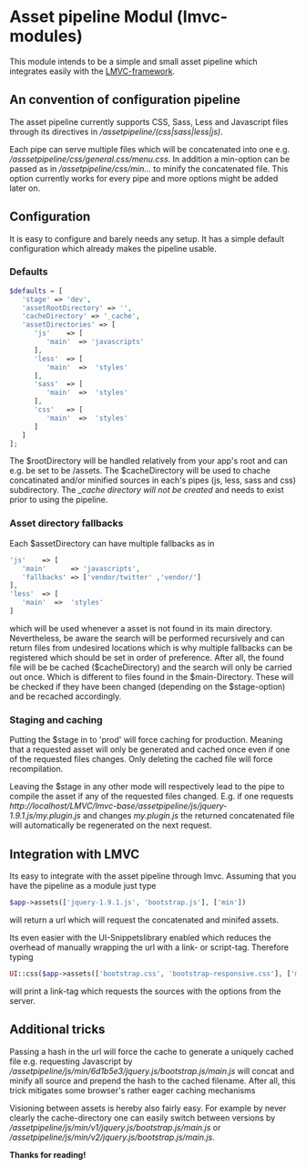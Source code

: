 # Asset pipeline Modul (lmvc-modules)

This module intends to be a simple and small asset pipeline which integrates easily with the [LMVC-framework](https://github.com/scandio/lmvc).

## An convention of configuration pipeline

The asset pipeline currently supports CSS, Sass, Less and Javascript files through its directives in */assetpipeline/(css|sass|less|js)*.

Each pipe can serve multiple files which will be concatenated into one e.g. */asssetpipeline/css/general.css/menu.css*. In addition a min-option can be passed as in */assetpipeline/css/min...* to minify the concatenated file. This option currently works for every pipe and more options might be added later on.

## Configuration

It is easy to configure and barely needs any setup. It has a simple default configuration which already makes the pipeline usable.

### Defaults

```php
$defaults = [
   'stage' => 'dev',
   'assetRootDirectory' => '',
   'cacheDirectory' => '_cache',
   'assetDirectories' => [
      'js'    => [
         'main'  => 'javascripts'
      ],
      'less'  => [
         'main'  =>  'styles'
      ],
      'sass'  => [
         'main'  =>  'styles'
      ],
      'css'   => [
         'main'  =>  'styles'
      ]
   ]
];
```

The $rootDirectory will be handled relatively from your app's root and can e.g. be set to be /assets. The $cacheDirectory will be used to chache concatinated and/or minified sources in each's pipes (js, less, sass and css) subdirectory. The _*cache directory will not be created* and needs to exist prior to using the pipeline.

### Asset directory fallbacks

Each $assetDirectory can have multiple fallbacks as in

```php
'js'    => [
   'main'      => 'javascripts',
   'fallbacks' => ['vendor/twitter' ,'vendor/']
],
'less'  => [
   'main'  =>  'styles'
]
```

which will be used whenever a asset is not found in its main directory. Nevertheless, be aware the search will be performed recursively and can return files from undesired locations which is why multiple fallbacks can be registered which should be set in order of preference.
After all, the found file will be be cached ($cacheDirectory) and the search will only be carried out once.
Which is different to files found in the $main-Directory. These will be checked if they have been changed (depending on the $stage-option) and be recached accordingly.

### Staging and caching

Putting the $stage in to 'prod' will force caching for production. Meaning that a requested asset will only be generated and cached once even if one of the requested files changes. Only deleting the cached file will force recompilation.

Leaving the $stage in any other mode will respectively lead to the pipe to compile the asset if any of the requested files changed.
E.g. if one requests *http://localhost/LMVC/lmvc-base/assetpipeline/js/jquery-1.9.1.js/my.plugin.js* and changes *my.plugin.js* the returned concatenated file will automatically be regenerated on the next request.

## Integration with LMVC

Its easy to integrate with the asset pipeline through lmvc. Assuming that you have the pipeline as a module just type

```php
$app->assets(['jquery-1.9.1.js', 'bootstrap.js'], ['min'])
```

will return a url which will request the concatenated and minifed assets.

Its even easier with the UI-Snippetslibrary enabled which reduces the overhead of manually wrapping the url with a link- or script-tag.
Therefore typing

```php
UI::css($app->assets(['bootstrap.css', 'bootstrap-responsive.css'], ['min']))
```

will print a link-tag which requests the sources with the options from the server.

## Additional tricks

Passing a hash in the url will force the cache to generate a uniquely cached file e.g. requesting Javascript by */assetpipeline/js/min/6d1b5e3/jquery.js/bootstrap.js/main.js* will concat and minify all source and prepend the hash to the cached filename.
After all, this trick mitigates some browser's rather eager caching mechanisms

Visioning between assets is hereby also fairly easy. For example by never clearly the cache-directory one can easily switch between versions by */assetpipeline/js/min/v1/jquery.js/bootstrap.js/main.js* or */assetpipeline/js/min/v2/jquery.js/bootstrap.js/main.js*.

**Thanks for reading!**